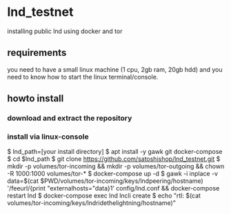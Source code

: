 # lnd_testnet
installing public lnd using docker and tor

## requirements

you need to have a small linux machine (1 cpu, 2gb ram, 20gb hdd) and you need to know how to start the linux terminal/console.

## howto install 

### download and extract the repository

### install via linux-console

$ lnd_path=[your install directory]
$ apt install -y gawk git docker-compose
$ cd $lnd_path
$ git clone https://github.com/satoshishop/lnd_testnet.git
$ mkdir -p volumes/tor-incoming && mkdir -p volumes/tor-outgoing && chown -R 1000:1000 volumes/tor-*
$ docker-compose up -d
$ gawk -i inplace -v data=$(cat $PWD/volumes/tor-incoming/keys/lndpeering/hostname) '/feeurl/{print "externalhosts="data}1' config/lnd.conf && docker-compose restart lnd
$ docker-compose exec lnd lncli create
$ echo "rtl: $(cat volumes/tor-incoming/keys/lndridethelightning/hostname)"
